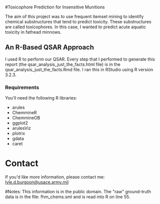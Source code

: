 #Toxicophore Prediction for Insensitive Munitions

The aim of this project was to use frequent itemset mining to identify chemical substructures that tend to predict toxicity. These substructures are called toxicophores. In this case, I wanted to predict acute aquatic toxicity in fathead minnows.

## An R-Based QSAR Approach
I used R to perform our QSAR. Every step that I performed to generate this report (the qsar\_analysis\_just\_the\_facts.html file) is in the qsar\_analysis\_just\_the_facts.Rmd file. I ran this in RStudio using R version 3.2.3. 

### Requirements
You'll need the following R libraries:

- arules
- ChemmineR
- ChemmineOB
- ggplot2
- arulesViz
- plotrix
- gdata
- caret

# Contact
If you'd like more information, please contact me: lyle.d.burgoon@usace.army.mil

#Notes:
This information is in the public domain.
The "raw" ground-truth data is in the file: fhm_chems.sml and is read into R on line 55.

